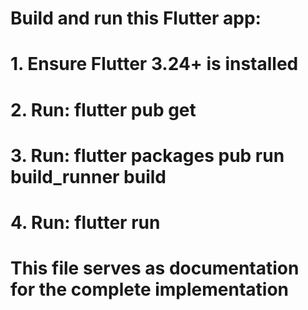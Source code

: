 # Build and run this Flutter app:
# 1. Ensure Flutter 3.24+ is installed
# 2. Run: flutter pub get
# 3. Run: flutter packages pub run build_runner build
# 4. Run: flutter run

# This file serves as documentation for the complete implementation